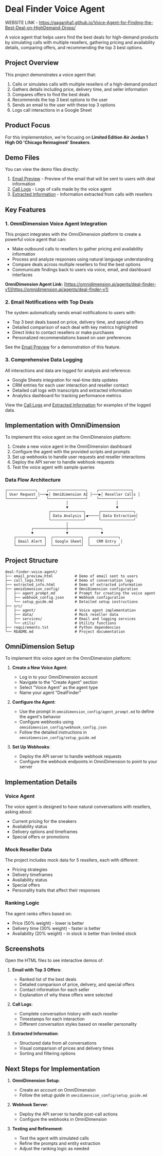 # Deal Finder Voice Agent
WEBSITE LINK - https://gaganjha1.github.io/Voice-Agent-for-Finding-the-Best-Deal-on-HighDemand-Drops/

A voice agent that helps users find the best deals for high-demand products by simulating calls with multiple resellers, gathering pricing and availability details, comparing offers, and recommending the top 3 best options.

## Project Overview

This project demonstrates a voice agent that:
1. Calls or simulates calls with multiple resellers of a high-demand product
2. Gathers details including price, delivery time, and seller information
3. Compares offers to find the best deals
4. Recommends the top 3 best options to the user
5. Sends an email to the user with these top 3 options
6. Logs call interactions in a Google Sheet

## Product Focus

For this implementation, we're focusing on **Limited Edition Air Jordan 1 High OG 'Chicago Reimagined' Sneakers**.

## Demo Files

You can view the demo files directly:

1. [Email Preview](./email_preview.html) - Preview of the email that will be sent to users with deal information
2. [Call Logs](./call_logs.html) - Logs of calls made by the voice agent
3. [Extracted Information](./extracted_info.html) - Information extracted from calls with resellers

## Key Features

### 1. OmniDimension Voice Agent Integration

This project integrates with the OmniDimension platform to create a powerful voice agent that can:

- Make outbound calls to resellers to gather pricing and availability information
- Process and analyze responses using natural language understanding
- Compare deals across multiple resellers to find the best options
- Communicate findings back to users via voice, email, and dashboard interfaces

**OmniDimension Agent Link:** [https://omnidimension.ai/agents/deal-finder-v1](https://omnidimension.ai/agents/deal-finder-v1)

### 2. Email Notifications with Top Deals

The system automatically sends email notifications to users with:

- Top 3 best deals based on price, delivery time, and special offers
- Detailed comparison of each deal with key metrics highlighted
- Direct links to contact resellers or make purchases
- Personalized recommendations based on user preferences

See the [Email Preview](./email_preview.html) for a demonstration of this feature.

### 3. Comprehensive Data Logging

All interactions and data are logged for analysis and reference:

- Google Sheets integration for real-time data updates
- CRM entries for each user interaction and reseller contact
- Detailed call logs with transcripts and extracted information
- Analytics dashboard for tracking performance metrics

View the [Call Logs](./call_logs.html) and [Extracted Information](./extracted_info.html) for examples of the logged data.

## Implementation with OmniDimension

To implement this voice agent on the OmniDimension platform:

1. Create a new voice agent in the OmniDimension dashboard
2. Configure the agent with the provided scripts and prompts
3. Set up webhooks to handle user requests and reseller interactions
4. Deploy the API server to handle webhook requests
5. Test the voice agent with sample queries

### Data Flow Architecture

```
┌─────────────┐    ┌─────────────────┐    ┌───────────────┐
│ User Request │───▶│ OmniDimension AI │───▶│ Reseller Calls │
└─────────────┘    └─────────────────┘    └───────────────┘
                            │                      │
                            ▼                      ▼
                    ┌───────────────┐      ┌───────────────┐
                    │ Data Analysis │◀─────│ Data Extraction│
                    └───────────────┘      └───────────────┘
                            │
            ┌───────────────┼───────────────┐
            ▼               ▼               ▼
    ┌─────────────┐  ┌─────────────┐  ┌─────────────┐
    │ Email Alert │  │ Google Sheet│  │   CRM Entry  │
    └─────────────┘  └─────────────┘  └─────────────┘
```

## Project Structure

```
deal-finder-voice-agent/
├── email_preview.html          # Demo of email sent to users
├── call_logs.html              # Demo of conversation logs
├── extracted_info.html         # Demo of extracted information
├── omnidimension_config/       # OmniDimension configuration
│   ├── agent_prompt.md         # Prompt for creating the voice agent
│   ├── webhook_config.json     # Webhook configuration
│   └── setup_guide.md          # Detailed setup instructions
├── src/
│   ├── agent/                  # Voice agent implementation
│   ├── data/                   # Mock reseller data
│   ├── services/               # Email and logging services
│   └── utils/                  # Utility functions
├── requirements.txt            # Python dependencies
└── README.md                   # Project documentation
```

## OmniDimension Setup

To implement this voice agent on the OmniDimension platform:

1. **Create a New Voice Agent**:
   - Log in to your OmniDimension account
   - Navigate to the "Create Agent" section
   - Select "Voice Agent" as the agent type
   - Name your agent "DealFinder"

2. **Configure the Agent**:
   - Use the prompt in `omnidimension_config/agent_prompt.md` to define the agent's behavior
   - Configure webhooks using `omnidimension_config/webhook_config.json`
   - Follow the detailed instructions in `omnidimension_config/setup_guide.md`

3. **Set Up Webhooks**:
   - Deploy the API server to handle webhook requests
   - Configure the webhook endpoints in OmniDimension to point to your server

## Implementation Details

### Voice Agent

The voice agent is designed to have natural conversations with resellers, asking about:
- Current pricing for the sneakers
- Availability status
- Delivery options and timeframes
- Special offers or promotions

### Mock Reseller Data

The project includes mock data for 5 resellers, each with different:
- Pricing strategies
- Delivery timeframes
- Availability status
- Special offers
- Personality traits that affect their responses

### Ranking Logic

The agent ranks offers based on:
- Price (50% weight) - lower is better
- Delivery time (30% weight) - faster is better
- Availability (20% weight) - in stock is better than limited stock

## Screenshots

Open the HTML files to see interactive demos of:

1. **Email with Top 3 Offers**:
   - Ranked list of the best deals
   - Detailed comparison of price, delivery, and special offers
   - Contact information for each seller
   - Explanation of why these offers were selected

2. **Call Logs**:
   - Complete conversation history with each reseller
   - Timestamps for each interaction
   - Different conversation styles based on reseller personality

3. **Extracted Information**:
   - Structured data from all conversations
   - Visual comparison of prices and delivery times
   - Sorting and filtering options

## Next Steps for Implementation

1. **OmniDimension Setup**:
   - Create an account on OmniDimension
   - Follow the setup guide in `omnidimension_config/setup_guide.md`

2. **Webhook Server**:
   - Deploy the API server to handle post-call actions
   - Configure the webhooks in OmniDimension

3. **Testing and Refinement**:
   - Test the agent with simulated calls
   - Refine the prompts and entity extraction
   - Adjust the ranking logic as needed
